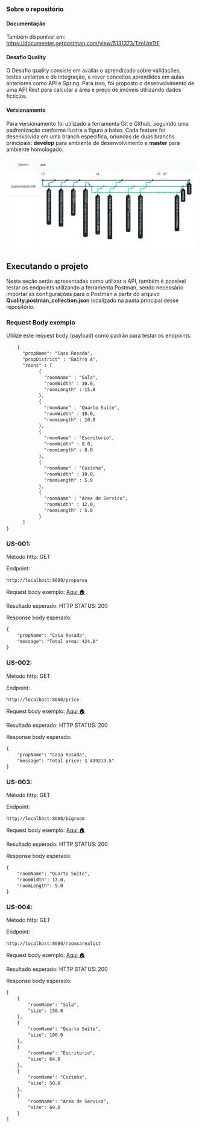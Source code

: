 ### Sobre o repositório

#### Documentação
Também disponível em: https://documenter.getpostman.com/view/5131373/TzeUmTtF


#### Desafio Quality

O Desafio quality consiste em avaliar o aprendizado sobre validações, testes unitários e de integração, e rever conceitos aprendidos em aulas anteriores como API e Spring. Para isso, foi proposto o desenvolvimento de uma API Rest para calcular a área e preço de imóveis utilizando dados fictícios.


#### Versionamento

Para versionamento foi utilizado a ferramenta Git e Github, seguindo uma padronização conforme ilustra a figura a baixo. Cada feature foi desenvolvida em uma branch especifica, oriundas de duas branchs principais: **develop** para ambiente de desenvolvimento e **master** para ambiente homologado. 

![code manager img](./img/code_manager.png)


## Executando o projeto 

Nesta seção serão apresentadas como utilizar a API, também é possível testar os endpoints utilizando a ferramenta Postman, sendo necessário importar as configurações para o Postman a partir do arquivo **Quality.postman_collection.json** localizado na pasta principal desse repositório.


### Request Body exemplo

Utilize este request body (payload) como padrão para testar os endpoints.

		{
		  "propName": "Casa Rosada",
		  "propDistrict" : "Bairro A",
		  "roons" : [
			    {
			      "roomName" : "Sala",
			      "roomWidth" : 10.0,
			      "roomLength" : 15.0
			    },
			    {
			      "roomName" : "Quarto Suite",
			      "roomWidth" : 10.0,
			      "roomLength" : 10.0
			    },
			    {
			      "roomName" : "Escritorio",
			      "roomWidth" : 8.0,
			      "roomLength" : 8.0
			    },
			    {
			      "roomName" : "Cozinha",
			      "roomWidth" : 10.0,
			      "roomLength" : 5.0
			    },
			    {
			      "roomName" : "Area de Servico",
			      "roomWidth" : 12.0,
			      "roomLength" : 5.0
			    }
		  ]
	}

### US-001: 

Método http: GET

Endpoint:

	http://localhost:8080/proparea

Request body exemplo: [Aqui :house:](https://github.com/joseraimundomeli/desafio_quality/tree/TASK0009-Documentacao#request-body-exemplo)

Resultado esperado: HTTP STATUS: 200

Response body esperado:

	{
	    "propName": "Casa Rosada",
	    "message": "Total area: 424.0"
	}

### US-002: 

Método http: GET

Endpoint:

	http://localhost:8080/price

Request body exemplo: [Aqui :house:](https://github.com/joseraimundomeli/desafio_quality/tree/TASK0009-Documentacao#request-body-exemplo)

Resultado esperado: HTTP STATUS: 200

Response body esperado:

	{
	    "propName": "Casa Rosada",
	    "message": "Total price: $ 439219.5"
	}


### US-003: 

Método http: GET

Endpoint:

	http://localhost:8080/bigroom

Request body exemplo: [Aqui :house:](https://github.com/joseraimundomeli/desafio_quality/tree/TASK0009-Documentacao#request-body-exemplo)

Resultado esperado: HTTP STATUS: 200

Response body esperado:

	{
	    "roomName": "Quarto Suite",
	    "roomWidth": 17.0,
	    "roomLength": 9.0
	}


### US-004: 

Método http: GET

Endpoint:

	http://localhost:8080/roomsarealist

Request body exemplo: [Aqui :house:](https://github.com/joseraimundomeli/desafio_quality/tree/TASK0009-Documentacao#request-body-exemplo)

Resultado esperado: HTTP STATUS: 200

Response body esperado:

	[
	    {
	        "roomName": "Sala",
	        "size": 150.0
	    },
	    {
	        "roomName": "Quarto Suite",
	        "size": 100.0
	    },
	    {
	        "roomName": "Escritorio",
	        "size": 64.0
	    },
	    {
	        "roomName": "Cozinha",
	        "size": 50.0
	    },
	    {
	        "roomName": "Area de Servico",
	        "size": 60.0
	    }
	]


